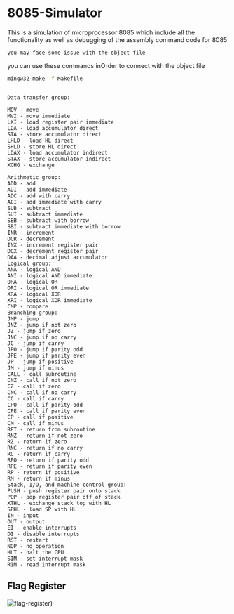 # 8085-Simulator

This is a simulation of microprocessor 8085 which include all the functionality as well as debugging of the assembly command code for 8085

`you may face some issue with the object file`

you can use these commands inOrder to connect with the object file

```bash
mingw32-make -f Makefile
```
```text

Data transfer group:

MOV - move
MVI - move immediate
LXI - load register pair immediate
LDA - load accumulator direct
STA - store accumulator direct
LHLD - load HL direct
SHLD - store HL direct
LDAX - load accumulator indirect
STAX - store accumulator indirect
XCHG - exchange

Arithmetic group:
ADD - add
ADI - add immediate
ADC - add with carry
ACI - add immediate with carry
SUB - subtract
SUI - subtract immediate
SBB - subtract with borrow
SBI - subtract immediate with borrow
INR - increment
DCR - decrement
INX - increment register pair
DCX - decrement register pair
DAA - decimal adjust accumulator
Logical group:
ANA - logical AND
ANI - logical AND immediate
ORA - logical OR
ORI - logical OR immediate
XRA - logical XOR
XRI - logical XOR immediate
CMP - compare
Branching group:
JMP - jump
JNZ - jump if not zero
JZ - jump if zero
JNC - jump if no carry
JC - jump if carry
JPO - jump if parity odd
JPE - jump if parity even
JP - jump if positive
JM - jump if minus
CALL - call subroutine
CNZ - call if not zero
CZ - call if zero
CNC - call if no carry
CC - call if carry
CPO - call if parity odd
CPE - call if parity even
CP - call if positive
CM - call if minus
RET - return from subroutine
RNZ - return if not zero
RZ - return if zero
RNC - return if no carry
RC - return if carry
RPO - return if parity odd
RPE - return if parity even
RP - return if positive
RM - return if minus
Stack, I/O, and machine control group:
PUSH - push register pair onto stack
POP - pop register pair off of stack
XTHL - exchange stack top with HL
SPHL - load SP with HL
IN - input
OUT - output
EI - enable interrupts
DI - disable interrupts
RST - restart
NOP - no operation
HLT - halt the CPU
SIM - set interrupt mask
RIM - read interrupt mask

```


## Flag Register

![flag-register](https://media.geeksforgeeks.org/wp-content/uploads/flag-registor-3.png))